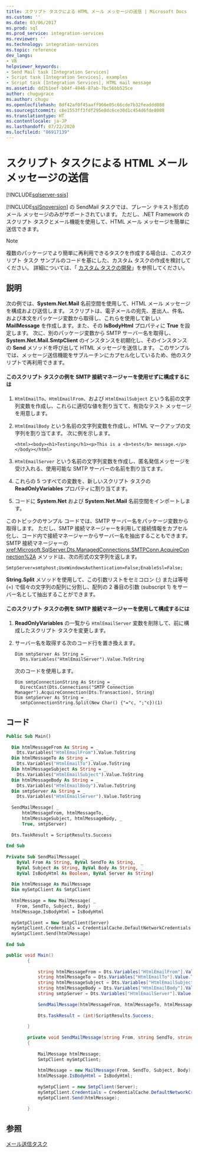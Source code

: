 ```yaml
---
title: スクリプト タスクによる HTML メール メッセージの送信 | Microsoft Docs
ms.custom: ''
ms.date: 03/06/2017
ms.prod: sql
ms.prod_service: integration-services
ms.reviewer: ''
ms.technology: integration-services
ms.topic: reference
dev_langs:
- VB
helpviewer_keywords:
- Send Mail task [Integration Services]
- Script task [Integration Services], examples
- Script task [Integration Services], HTML mail message
ms.assetid: dd2b1eef-b04f-4946-87ab-7bc56bb525ce
author: chugugrace
ms.author: chugu
ms.openlocfilehash: 8df42af0f45aaff966e05c66cde7b32feaddd088
ms.sourcegitcommit: c8e1553ff3fdf295e8dc6ce30d1c454d6fde8088
ms.translationtype: HT
ms.contentlocale: ja-JP
ms.lasthandoff: 07/22/2020
ms.locfileid: "86917139"
---
```

# <a name="sending-an-html-mail-message-with-the-script-task"></a>スクリプト タスクによる HTML メール メッセージの送信

[!INCLUDE[sqlserver-ssis](../../includes/applies-to-version/sqlserver-ssis.md)]


  [!INCLUDE[ssISnoversion](../../includes/ssisnoversion-md.md)] の SendMail タスクでは、プレーン テキスト形式のメール メッセージのみがサポートされています。 ただし、.NET Framework のスクリプト タスクとメール機能を使用して、HTML メール メッセージを簡単に送信できます。  
  
> [!NOTE]  
>  複数のパッケージでより簡単に再利用できるタスクを作成する場合は、このスクリプト タスク サンプルのコードを基にした、カスタム タスクの作成を検討してください。 詳細については、「 [カスタム タスクの開発](../../integration-services/extending-packages-custom-objects/task/developing-a-custom-task.md)」を参照してください。  
  
## <a name="description"></a>説明  
 次の例では、**System.Net.Mail** 名前空間を使用して、HTML メール メッセージを構成および送信します。 スクリプトは、電子メールの宛先、差出人、件名、および本文をパッケージ変数から取得し、これらを使用して新しい **MailMessage** を作成します。また、その **IsBodyHtml** プロパティに **True** を設定します。 次に、別のパッケージ変数から SMTP サーバー名を取得し、**System.Net.Mail.SmtpClient** のインスタンスを初期化し、そのインスタンスの **Send** メソッドを呼び出して HTML メッセージを送信します。 このサンプルでは、メッセージ送信機能をサブルーチンにカプセル化しているため、他のスクリプトで再利用できます。  
  
#### <a name="to-configure-this-script-task-example-without-an-smtp-connection-manager"></a>このスクリプト タスクの例を SMTP 接続マネージャーを使用せずに構成するには  
  
1.  `HtmlEmailTo`、`HtmlEmailFrom`、および `HtmlEmailSubject` という名前の文字列変数を作成し、これらに適切な値を割り当てて、有効なテスト メッセージを用意します。  
  
2.  `HtmlEmailBody` という名前の文字列変数を作成し、HTML マークアップの文字列を割り当てます。 次に例を示します。  
  
    ```  
    <html><body><h1>Testing</h1><p>This is a <b>test</b> message.</p></body></html>  
    ```  
  
3.  `HtmlEmailServer` という名前の文字列変数を作成し、匿名発信メッセージを受け入れる、使用可能な SMTP サーバーの名前を割り当てます。  
  
4.  これらの 5 つすべての変数を、新しいスクリプト タスクの **ReadOnlyVariables** プロパティに割り当てます。  
  
5.  コードに **System.Net** および **System.Net.Mail** 名前空間をインポートします。  
  
 このトピックのサンプル コードでは、SMTP サーバー名をパッケージ変数から取得します。 ただし、SMTP 接続マネージャーを利用して接続情報をカプセル化し、コード内で接続マネージャーからサーバー名を抽出することもできます。 SMTP 接続マネージャーの <xref:Microsoft.SqlServer.Dts.ManagedConnections.SMTPConn.AcquireConnection%2A> メソッドは、次の形式の文字列を返します。  
  
 `SmtpServer=smtphost;UseWindowsAuthentication=False;EnableSsl=False;`  
  
 **String.Split** メソッドを使用して、この引数リストをセミコロン (;) または等号 (=) で個々の文字列の配列に分割し、配列の 2 番目の引数 (subscript 1) をサーバー名として抽出することができます。  
  
#### <a name="to-configure-this-script-task-example-with-an-smtp-connection-manager"></a>このスクリプト タスクの例を SMTP 接続マネージャーを使用して構成するには  
  
1.  **ReadOnlyVariables** の一覧から `HtmlEmailServer` 変数を削除して、前に構成したスクリプト タスクを変更します。  
  
2.  サーバー名を取得する次のコード行を置き換えます。  
  
    ```  
    Dim smtpServer As String = _  
      Dts.Variables("HtmlEmailServer").Value.ToString  
    ```  
  
     次のコードを使用します。  
  
    ```  
    Dim smtpConnectionString As String = _  
      DirectCast(Dts.Connections("SMTP Connection Manager").AcquireConnection(Dts.Transaction), String)  
    Dim smtpServer As String = _  
      smtpConnectionString.Split(New Char() {"="c, ";"c})(1)  
    ```  
  
## <a name="code"></a>コード  
  
```vb  
Public Sub Main()  
  
  Dim htmlMessageFrom As String = _  
    Dts.Variables("HtmlEmailFrom").Value.ToString  
  Dim htmlMessageTo As String = _  
    Dts.Variables("HtmlEmailTo").Value.ToString  
  Dim htmlMessageSubject As String = _  
    Dts.Variables("HtmlEmailSubject").Value.ToString  
  Dim htmlMessageBody As String = _  
    Dts.Variables("HtmlEmailBody").Value.ToString  
  Dim smtpServer As String = _  
    Dts.Variables("HtmlEmailServer").Value.ToString  
  
  SendMailMessage( _  
      htmlMessageFrom, htmlMessageTo, _  
      htmlMessageSubject, htmlMessageBody, _  
      True, smtpServer)  
  
  Dts.TaskResult = ScriptResults.Success  
  
End Sub  
  
Private Sub SendMailMessage( _  
    ByVal From As String, ByVal SendTo As String,  _  
    ByVal Subject As String, ByVal Body As String, _  
    ByVal IsBodyHtml As Boolean, ByVal Server As String)  
  
  Dim htmlMessage As MailMessage  
  Dim mySmtpClient As SmtpClient  
  
  htmlMessage = New MailMessage( _  
    From, SendTo, Subject, Body)  
  htmlMessage.IsBodyHtml = IsBodyHtml  
  
  mySmtpClient = New SmtpClient(Server)  
  mySmtpClient.Credentials = CredentialCache.DefaultNetworkCredentials  
  mySmtpClient.Send(htmlMessage)  
  
End Sub  
```  
  
```csharp  
public void Main()  
        {  
  
            string htmlMessageFrom = Dts.Variables["HtmlEmailFrom"].Value.ToString();  
            string htmlMessageTo = Dts.Variables["HtmlEmailTo"].Value.ToString();  
            string htmlMessageSubject = Dts.Variables["HtmlEmailSubject"].Value.ToString();  
            string htmlMessageBody = Dts.Variables["HtmlEmailBody"].Value.ToString();  
            string smtpServer = Dts.Variables["HtmlEmailServer"].Value.ToString();  
  
            SendMailMessage(htmlMessageFrom, htmlMessageTo, htmlMessageSubject, htmlMessageBody, true, smtpServer);  
  
            Dts.TaskResult = (int)ScriptResults.Success;  
  
        }  
  
        private void SendMailMessage(string From, string SendTo, string Subject, string Body, bool IsBodyHtml, string Server)  
        {  
  
            MailMessage htmlMessage;  
            SmtpClient mySmtpClient;  
  
            htmlMessage = new MailMessage(From, SendTo, Subject, Body);  
            htmlMessage.IsBodyHtml = IsBodyHtml;  
  
            mySmtpClient = new SmtpClient(Server);  
            mySmtpClient.Credentials = CredentialCache.DefaultNetworkCredentials;  
            mySmtpClient.Send(htmlMessage);  
  
        }  
```  
  
## <a name="see-also"></a>参照  
 [メール送信タスク](../../integration-services/control-flow/send-mail-task.md)  
  
  
